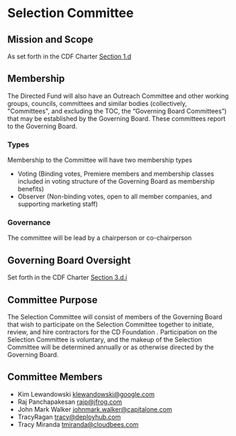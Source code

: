 # Selection Committee

## Mission and Scope

As set forth in the CDF Charter [Section 1.d](https://github.com/cdfoundation/charter/blob/master/CHARTER.md#1-mission-and-scope-of-the-continuous-delivery-foundation-the-foundation-or-alternatively-the-directed-fund)

## Membership

The Directed Fund will also have an Outreach Committee and other working groups, councils, committees and similar bodies (collectively, "Committees", and excluding the TOC, the “Governing Board Committees”) that may be established by the Governing Board. These committees report to the Governing Board.

### Types

Membership to the Committee will have two membership types

* Voting (Binding votes, Premiere members and membership classes included in voting structure of the Governing Board as membership benefits)
* Observer (Non-binding votes, open to all member companies, and supporting marketing staff)

### Governance

The committee will be lead by a chairperson or co-chairperson

## Governing Board Oversight

Set forth in the CDF Charter [Section 3.d.i](https://github.com/cdfoundation/charter/blob/master/CHARTER.md#3-governing-board)

## Committee Purpose

The Selection Committee will consist of members of the Governing Board that wish to participate on the Selection Committee together to initiate, review, and hire contractors for the CD Foundation . Participation on the Selection Committee is voluntary, and the makeup of the Selection Committee will be determined annually or as otherwise directed by the Governing Board.

## Committee Members

* Kim Lewandowski	klewandowski@google.com
* Raj Panchapakesan	rajp@jfrog.com
* John Mark Walker	johnmark.walker@capitalone.com
* TracyRagan	tracy@deployhub.com
* Tracy Miranda	tmiranda@cloudbees.com
